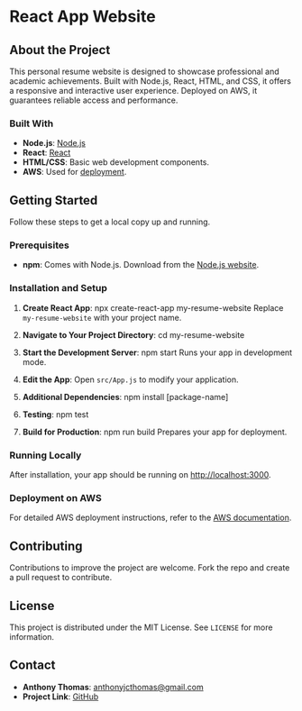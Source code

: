 # React App Website

## About the Project

This personal resume website is designed to showcase professional and academic achievements. Built with Node.js, React, HTML, and CSS, it offers a responsive and interactive user experience. Deployed on AWS, it guarantees reliable access and performance.

### Built With

- **Node.js**: [Node.js](https://nodejs.org/)
- **React**: [React](https://reactjs.org/)
- **HTML/CSS**: Basic web development components.
- **AWS**: Used for [deployment](https://aws.amazon.com/).

## Getting Started

Follow these steps to get a local copy up and running.

### Prerequisites

- **npm**: Comes with Node.js. Download from the [Node.js website](https://nodejs.org/).

### Installation and Setup

1. **Create React App**:
   npx create-react-app my-resume-website
Replace `my-resume-website` with your project name.

2. **Navigate to Your Project Directory**:
     cd my-resume-website

3. **Start the Development Server**:
   npm start
Runs your app in development mode.

4. **Edit the App**: Open `src/App.js` to modify your application.

5. **Additional Dependencies**:
     npm install [package-name]

6. **Testing**:
   npm test

7. **Build for Production**:
   npm run build
   Prepares your app for deployment.

### Running Locally

After installation, your app should be running on [http://localhost:3000](http://localhost:3000).

### Deployment on AWS

For detailed AWS deployment instructions, refer to the [AWS documentation](https://aws.amazon.com/documentation/).

## Contributing

Contributions to improve the project are welcome. Fork the repo and create a pull request to contribute.

## License

This project is distributed under the MIT License. See `LICENSE` for more information.

## Contact

- **Anthony Thomas**: anthonyjcthomas@gmail.com
- **Project Link**: [GitHub](https://github.com/anthonyjcthomas/React-App-Website)






